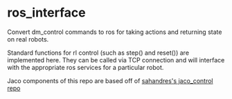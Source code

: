 # ros_interface

Convert dm_control commands to ros for taking actions and returning state on real robots. 

Standard functions for rl control (such as step() and reset()) are implemented here. They can be called via 
TCP connection and will interface with the appropriate ros services for a particular robot. 

Jaco components of this repo are based off of [sahandres's jaco_control repo](https://github.com/sahandrez/jaco_control/blob/master/jaco_control/utils/robot.py)

